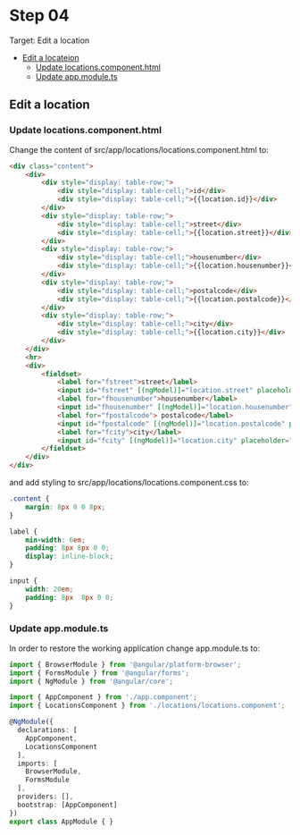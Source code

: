 # Step 04

Target: Edit a location
- [Edit a locateion](edit-a-location)
    - [Update locations.component.html](update-locations.component.html)
    - [Update app.module.ts](update-app.module.ts)

## Edit a location
### Update locations.component.html
Change the content of src/app/locations/locations.component.html to:
```html
<div class="content">
    <div>
        <div style="display: table-row;">
            <div style="display: table-cell;">id</div>
            <div style="display: table-cell;">{{location.id}}</div>
        </div>
        <div style="display: table-row;">
            <div style="display: table-cell;">street</div>
            <div style="display: table-cell;">{{location.street}}</div>
        </div>
        <div style="display: table-row;">
            <div style="display: table-cell;">housenumber</div>
            <div style="display: table-cell;">{{location.housenumber}}</div>
        </div>
        <div style="display: table-row;">
            <div style="display: table-cell;">postalcode</div>
            <div style="display: table-cell;">{{location.postalcode}}</div>
        </div>
        <div style="display: table-row;">
            <div style="display: table-cell;">city</div>
            <div style="display: table-cell;">{{location.city}}</div>
        </div>
    </div>
    <hr>
    <div>
        <fieldset>
            <label for="fstreet">street</label>
            <input id="fstreet" [(ngModel)]="location.street" placeholder="street" /><br>
            <label for="fhousenumber">housenumber</label>
            <input id="fhousenumber" [(ngModel)]="location.housenumber" placeholder="housenumber" /><br>
            <label for="fpostalcode"> postalcode</label>
            <input id="fpostalcode" [(ngModel)]="location.postalcode" placeholder="postalcode" /><br>
            <label for="fcity">city</label>
            <input id="fcity" [(ngModel)]="location.city" placeholder="city" /><br>
        </fieldset>
    </div>
</div>
```

and add styling to src/app/locations/locations.component.css to:

```css
.content {
    margin: 8px 0 0 8px;
}

label {
    min-width: 6em;
    padding: 8px 8px 0 0;
    display: inline-block;
}

input {
    width: 20em;
    padding: 8px  8px 0 0;
}
```


### Update app.module.ts
In order to restore the working application change app.module.ts to:

```typescript
import { BrowserModule } from '@angular/platform-browser';
import { FormsModule } from '@angular/forms';
import { NgModule } from '@angular/core';

import { AppComponent } from './app.component';
import { LocationsComponent } from './locations/locations.component';

@NgModule({
  declarations: [
    AppComponent,
    LocationsComponent
  ],
  imports: [
    BrowserModule,
    FormsModule
  ],
  providers: [],
  bootstrap: [AppComponent]
})
export class AppModule { }
```
